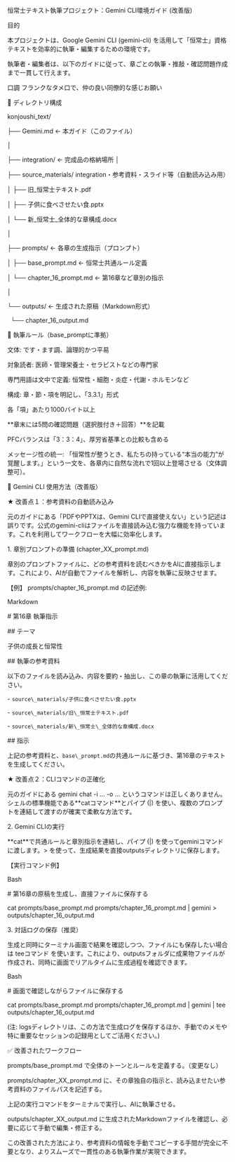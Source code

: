 恒常士テキスト執筆プロジェクト：Gemini CLI環境ガイド (改善版)

 目的

本プロジェクトは、Google Gemini CLI (gemini-cli) を活用して「恒常士」資格テキストを効率的に執筆・編集するための環境です。

執筆者・編集者は、以下のガイドに従って、章ごとの執筆・推敲・確認問題作成まで一貫して行えます。

口調
フランクなタメ口で、仲の良い同僚的な感じお願い

📁 ディレクトリ構成

konjoushi\_text/

├── Gemini.md                     ← 本ガイド（このファイル）

│

├── integration/                  ← 完成品の格納場所
│

├── source\_materials/             integration・参考資料・スライド等（自動読み込み用）

│   ├── 旧\_恒常士テキスト.pdf

│   ├── 子供に食べさせたい食.pptx

│   └── 新\_恒常士\_全体的な章構成.docx

│

├── prompts/                      ← 各章の生成指示（プロンプト）

│   ├── base\_prompt.md            ← 恒常士共通ルール定義

│   └── chapter\_16\_prompt.md      ← 第16章など章別の指示

│

└── outputs/                      ← 生成された原稿（Markdown形式）

&nbsp;   └── chapter\_16\_output.md

🧠 執筆ルール（base\_promptに準拠）




文体: です・ます調、論理的かつ平易



対象読者: 医師・管理栄養士・セラピストなどの専門家



専門用語は文中で定義: 恒常性・細胞・炎症・代謝・ホルモンなど



構成: 章・節・項を明記し、「3.3.1」形式



各「項」あたり1000バイト以上



\*\*章末には5問の確認問題（選択肢付き＋回答）\*\*を記載



PFCバランスは「3：3：4」、厚労省基準との比較も含める



メッセージ性の統一: 「恒常性が整うとき、私たちの持っている“本当の能力”が覚醒します。」という一文を、各章内に自然な流れで1回以上登場させる（文体調整可）。



🔧 Gemini CLI 使用方法（改善版）

★ 改善点１：参考資料の自動読み込み

元のガイドにある「PDFやPPTXは、Gemini CLIで直接使えない」という記述は誤りです。公式のgemini-cliはファイルを直接読み込む強力な機能を持っています。これを利用してワークフローを大幅に効率化します。



1\. 章別プロンプトの準備 (chapter\_XX\_prompt.md)

章別のプロンプトファイルに、どの参考資料を読むべきかをAIに直接指示します。これにより、AIが自動でファイルを解析し、内容を執筆に反映させます。



【例】 prompts/chapter\_16\_prompt.md の記述例:



Markdown



\# 第16章 執筆指示



\## テーマ

子供の成長と恒常性



\## 執筆の参考資料

以下のファイルを読み込み、内容を要約・抽出し、この章の執筆に活用してください。

\- `source\_materials/子供に食べさせたい食.pptx`

\- `source\_materials/旧\_恒常士テキスト.pdf`

\- `source\_materials/新\_恒常士\_全体的な章構成.docx`



\## 指示

上記の参考資料と、`base\_prompt.md`の共通ルールに基づき、第16章のテキストを生成してください。

★ 改善点２：CLIコマンドの正確化

元のガイドにある gemini chat -i ... -o ... というコマンドは正しくありません。シェルの標準機能である\*\*catコマンド\*\*とパイプ (|) を使い、複数のプロンプトを連結して渡すのが確実で柔軟な方法です。



2\. Gemini CLIの実行

\*\*cat\*\*で共通ルールと章別指示を連結し、パイプ (|) を使ってgeminiコマンドに渡します。> を使って、生成結果を直接outputsディレクトリに保存します。



【実行コマンド例】



Bash



\# 第16章の原稿を生成し、直接ファイルに保存する

cat prompts/base\_prompt.md prompts/chapter\_16\_prompt.md | gemini > outputs/chapter\_16\_output.md

3\. 対話ログの保存（推奨）

生成と同時にターミナル画面で結果を確認しつつ、ファイルにも保存したい場合は teeコマンド を使います。これにより、outputsフォルダに成果物ファイルが作成され、同時に画面でリアルタイムに生成過程を確認できます。



Bash



\# 画面で確認しながらファイルに保存する

cat prompts/base\_prompt.md prompts/chapter\_16\_prompt.md | gemini | tee outputs/chapter\_16\_output.md

(注: logsディレクトリは、この方法で生成ログを保存するほか、手動でのメモや特に重要なセッションの記録用としてご活用ください。)



✅ 改善されたワークフロー

prompts/base\_prompt.md で全体のトーンとルールを定義する。（変更なし）



prompts/chapter\_XX\_prompt.md に、その章独自の指示と、読み込ませたい参考資料のファイルパスを記述する。



上記の実行コマンドをターミナルで実行し、AIに執筆させる。



outputs/chapter\_XX\_output.md に生成されたMarkdownファイルを確認し、必要に応じて手動で編集・修正する。



この改善された方法により、参考資料の情報を手動でコピーする手間が完全に不要となり、よりスムーズで一貫性のある執筆作業が実現できます。

